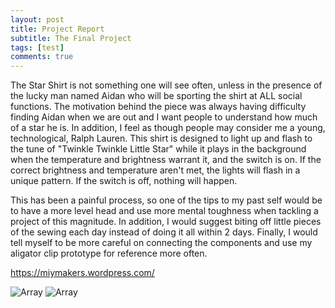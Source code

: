 ```yaml
---
layout: post
title: Project Report
subtitle: The Final Project
tags: [test]
comments: true
---
```


The Star Shirt is not something one will see often, unless in the presence of the lucky man named Aidan who will be sporting
the shirt at ALL social functions. The motivation behind the piece was always having difficulty finding Aidan when we are out 
and I want people to understand how much of a star he is. In addition, I feel as though people may consider me a young, technological, 
Ralph Lauren. This shirt is designed to light up and flash to the tune of "Twinkle Twinkle Little Star" while it plays in the background
when the temperature and brightness warrant it, and the switch is on. If the correct brightness and temperature aren't met, the lights will flash
in a unique pattern. If the switch is off, nothing will happen. 

This has been a painful process, so one of the tips to my past self would be to have a more level head and use more mental toughness when 
tackling a project of this magnitude. In addition, I would suggest biting off little pieces of the sewing each day instead of doing it all
within 2 days. Finally, I would tell myself to be more careful on connecting the components and use my aligator clip prototype for reference 
more often. 

https://miymakers.wordpress.com/



![Array](https://paulharshbarger.github.io/img/gator.jpeg)
![Array](https://paulharshbarger.github.io/img/pic1.jpeg)
